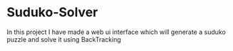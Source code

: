 # Suduko-Solver
In this project I have made a web ui interface which will generate a suduko puzzle and solve it using BackTracking
